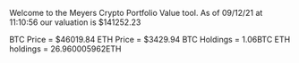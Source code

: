 Welcome to the Meyers Crypto Portfolio Value tool. 
As of 09/12/21 at 11:10:56 our valuation is $141252.23 

BTC Price = $46019.84
 ETH Price = $3429.94
BTC Holdings = 1.06BTC
 ETH holdings = 26.960005962ETH 
